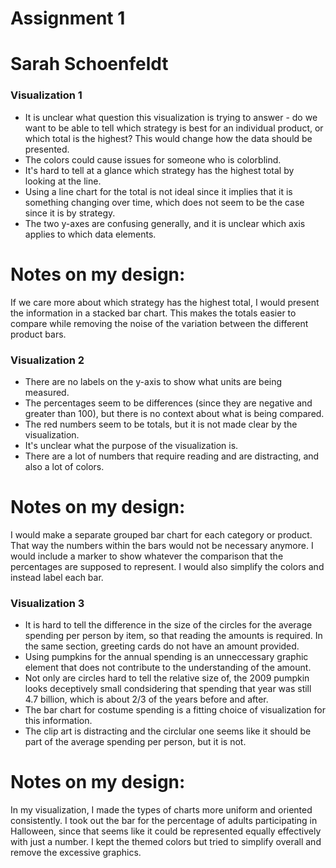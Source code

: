 
# Assignment 1
# Sarah Schoenfeldt

### Visualization 1
- It is unclear what question this visualization is trying to answer - do we want to be able to tell which strategy is best for an individual product, or which total is the highest? This would change how the data should be presented.
- The colors could cause issues for someone who is colorblind.
- It's hard to tell at a glance which strategy has the highest total by looking at the line.
- Using a line chart for the total is not ideal since it implies that it is something changing over time, which does not seem to be the case since it is by strategy.
- The two y-axes are confusing generally, and it is unclear which axis applies to which data elements. 

# Notes on my design:
If we care more about which strategy has the highest total, I would present the information in a stacked bar chart. This makes the totals easier to compare while removing the noise of the variation between the different product bars.


### Visualization 2
- There are no labels on the y-axis to show what units are being measured.
- The percentages seem to be differences (since they are negative and greater than 100), but there is no context about what is being compared.
- The red numbers seem to be totals, but it is not made clear by the visualization.
- It's unclear what the purpose of the visualization is.
- There are a lot of numbers that require reading and are distracting, and also a lot of colors.

# Notes on my design:
I would make a separate grouped bar chart for each category or product. That way the numbers within the bars would not be necessary anymore. I would include a marker to show whatever the comparison that the percentages are supposed to represent. I would also simplify the colors and instead label each bar.

### Visualization 3
- It is hard to tell the difference in the size of the circles for the average spending per person by item, so that reading the amounts is required. In the same section, greeting cards do not have an amount provided.
- Using pumpkins for the annual spending is an unneccessary graphic element that does not contribute to the understanding of the amount.
- Not only are circles hard to tell the relative size of, the 2009 pumpkin looks deceptively small condsidering that spending that year was still 4.7 billion, which is about 2/3 of the years before and after.
- The bar chart for costume spending is a fitting choice of visualization for this information.
- The clip art is distracting and the circlular one seems like it should be part of the average spending per person, but it is not.

# Notes on my design:
In my visualization, I made the types of charts more uniform and oriented consistently. I took out the bar for the percentage of adults participating in Halloween, since that seems like it could be represented equally effectively with just a number. I kept the themed colors but tried to simplify overall and remove the excessive graphics.

